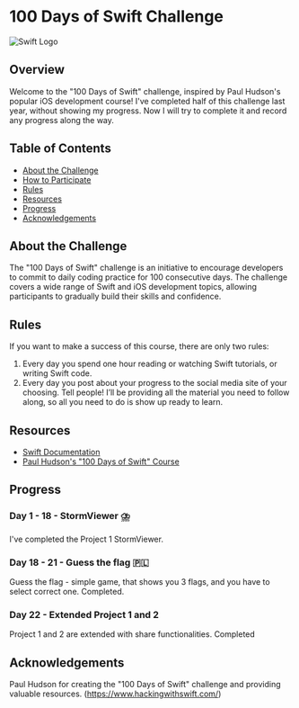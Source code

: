 # 100 Days of Swift Challenge

![Swift Logo](https://upload.wikimedia.org/wikipedia/commons/thumb/9/9d/Swift_logo.svg/1200px-Swift_logo.svg.png)

## Overview

Welcome to the "100 Days of Swift" challenge, inspired by Paul Hudson's popular iOS development course! 
I've completed half of this challenge last year, without showing my progress. Now I will try to complete it and record any progress along the way. 

## Table of Contents

- [About the Challenge](#about-the-challenge)
- [How to Participate](#how-to-participate)
- [Rules](#rules)
- [Resources](#resources)
- [Progress](#progress)
- [Acknowledgements](#acknowledgements)

## About the Challenge

The "100 Days of Swift" challenge is an initiative to encourage developers to commit to daily coding practice for 100 consecutive days. The challenge covers a wide range of Swift and iOS development topics, allowing participants to gradually build their skills and confidence.

## Rules

If you want to make a success of this course, there are only two rules:

1. Every day you spend one hour reading or watching Swift tutorials, or writing Swift code.
2. Every day you post about your progress to the social media site of your choosing. Tell people!
I’ll be providing all the material you need to follow along, so all you need to do is show up ready to learn.

## Resources

- [Swift Documentation](https://docs.swift.org/)
- [Paul Hudson's "100 Days of Swift" Course](https://www.hackingwithswift.com/100)


## Progress

### Day 1 - 18 - StormViewer ⛈️

I've completed the Project 1 StormViewer. 

### Day 18 - 21 - Guess the flag 🇵🇱
Guess the flag - simple game, that shows you 3 flags, and you have to select correct one. Completed. 

### Day 22 - Extended Project 1 and 2 
Project 1 and 2 are extended with share functionalities. Completed

## Acknowledgements
Paul Hudson for creating the "100 Days of Swift" challenge and providing valuable resources. (https://www.hackingwithswift.com/)



